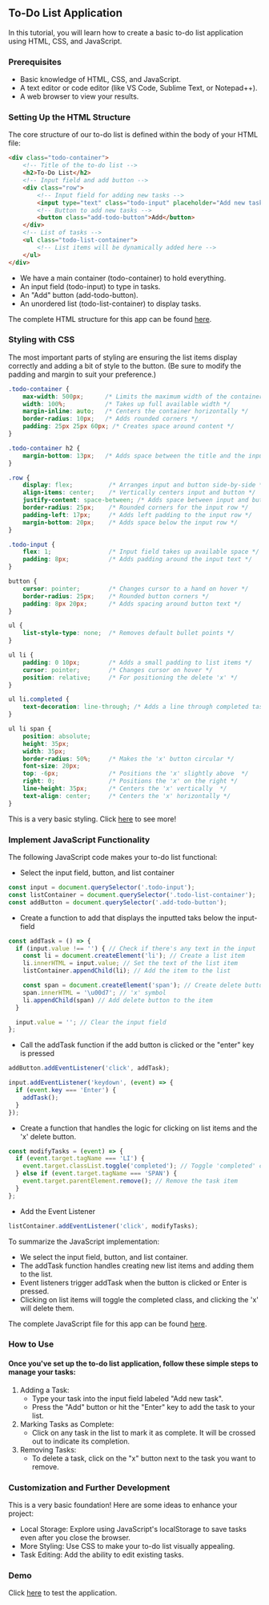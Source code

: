 ## To-Do List Application
In this tutorial, you will learn how to create a basic to-do list application using HTML, CSS, and JavaScript.

### Prerequisites
- Basic knowledge of HTML, CSS, and JavaScript.
- A text editor or code editor (like VS Code, Sublime Text, or Notepad++).
- A web browser to view your results.

### Setting Up the HTML Structure
The core structure of our to-do list is defined within the body of your HTML file:

```html
<div class="todo-container">
    <!-- Title of the to-do list -->
    <h2>To-Do List</h2>
    <!-- Input field and add button -->
    <div class="row">
        <!-- Input field for adding new tasks -->
        <input type="text" class="todo-input" placeholder="Add new task">
        <!-- Button to add new tasks -->
        <button class="add-todo-button">Add</button>
    </div>
    <!-- List of tasks -->
    <ul class="todo-list-container">
        <!-- List items will be dynamically added here -->
    </ul>
</div>
```
- We have a main container (todo-container) to hold everything.
- An input field (todo-input) to type in tasks.
- An "Add" button (add-todo-button).
- An unordered list (todo-list-container) to display tasks.

The complete HTML structure for this app can be found [here](https://github.com/evanckennedy/todo-list-application-tutorial/blob/main/index.html).

### Styling with CSS
The most important parts of styling are ensuring the list items display 
correctly and adding a bit of style to the button. (Be sure to modify the padding 
and margin to suit your preference.)

```css
.todo-container {
    max-width: 500px;      /* Limits the maximum width of the container */
    width: 100%;           /* Takes up full available width */
    margin-inline: auto;   /* Centers the container horizontally */
    border-radius: 10px;   /* Adds rounded corners */
    padding: 25px 25px 60px; /* Creates space around content */
}

.todo-container h2 {
    margin-bottom: 13px;   /* Adds space between the title and the input row */
}

.row {
    display: flex;          /* Arranges input and button side-by-side */
    align-items: center;    /* Vertically centers input and button */
    justify-content: space-between; /* Adds space between input and button */
    border-radius: 25px;    /* Rounded corners for the input row */
    padding-left: 17px;     /* Adds left padding to the input row */
    margin-bottom: 20px;    /* Adds space below the input row */
}

.todo-input {
    flex: 1;                /* Input field takes up available space */
    padding: 8px;           /* Adds padding around the input text */
}

button {
    cursor: pointer;        /* Changes cursor to a hand on hover */ 
    border-radius: 25px;    /* Rounded button corners */
    padding: 8px 20px;      /* Adds spacing around button text */
}

ul {
    list-style-type: none;  /* Removes default bullet points */
}

ul li {
    padding: 0 10px;        /* Adds a small padding to list items */
    cursor: pointer;        /* Changes cursor on hover */
    position: relative;     /* For positioning the delete 'x' */
}

ul li.completed {
    text-decoration: line-through; /* Adds a line through completed tasks */
}

ul li span { 
    position: absolute;     
    height: 35px; 
    width: 35px;
    border-radius: 50%;     /* Makes the 'x' button circular */
    font-size: 20px;
    top: -6px;              /* Positions the 'x' slightly above  */
    right: 0;               /* Positions the 'x' on the right */
    line-height: 35px;      /* Centers the 'x' vertically  */
    text-align: center;     /* Centers the 'x' horizontally */ 
}

```

This is a very basic styling. Click [here](https://github.com/evanckennedy/todo-list-application-tutorial/blob/main/assets/style/main.css) to see more!

### Implement JavaScript Functionality
The following JavaScript code makes your to-do list functional:

- Select the input field, button, and list container
```javascript
const input = document.querySelector('.todo-input');
const listContainer = document.querySelector('.todo-list-container');
const addButton = document.querySelector('.add-todo-button');
```

- Create a function to add that displays the inputted taks below the input-field
```javascript
const addTask = () => {
  if (input.value !== '') { // Check if there's any text in the input
    const li = document.createElement('li'); // Create a list item 
    li.innerHTML = input.value; // Set the text of the list item
    listContainer.appendChild(li); // Add the item to the list

    const span = document.createElement('span'); // Create delete button
    span.innerHTML = '\u00d7'; // 'x' symbol 
    li.appendChild(span) // Add delete button to the item
  }

  input.value = ''; // Clear the input field 
};
```

- Call the addTask function if the add button is clicked or the "enter" key is
pressed
```javascript
addButton.addEventListener('click', addTask);

input.addEventListener('keydown', (event) => {
  if (event.key === 'Enter') {
    addTask();
  }
});
```

- Create a function that handles the logic for clicking on list items 
and the 'x' delete button.
```javascript
const modifyTasks = (event) => {
  if (event.target.tagName === 'LI') {
    event.target.classList.toggle('completed'); // Toggle 'completed' class for styling
  } else if (event.target.tagName === 'SPAN') {
    event.target.parentElement.remove(); // Remove the task item
  }
};
```
- Add the Event Listener
```javascript
listContainer.addEventListener('click', modifyTasks); 
```

To summarize the JavaScript implementation: 
- We select the input field, button, and list container.
- The addTask function handles creating new list items and adding them to the list.
- Event listeners trigger addTask when the button is clicked or Enter is pressed.
- Clicking on list items will toggle the completed class, and clicking the 'x' 
will delete them.

The complete JavaScript file for this app can be found [here](https://github.com/evanckennedy/todo-list-application-tutorial/blob/main/assets/script/script.js).

### How to Use

#### Once you've set up the to-do list application, follow these simple steps to manage your tasks:
1. Adding a Task:
    - Type your task into the input field labeled "Add new task".
    - Press the "Add" button or hit the "Enter" key to add the task to your list.
2. Marking Tasks as Complete:
    - Click on any task in the list to mark it as complete. It will be crossed out to indicate its completion.
3. Removing Tasks:
    - To delete a task, click on the "x" button next to the task you want to remove.

### Customization and Further Development
This is a very basic foundation! Here are some ideas to enhance your project:

- Local Storage: Explore using JavaScript's localStorage to save tasks even after you close the browser.
- More Styling: Use CSS to make your to-do list visually appealing.
- Task Editing: Add the ability to edit existing tasks.

### Demo
Click [here](https://evanckennedy.github.io/todo-list-application-tutorial/) to test the application.